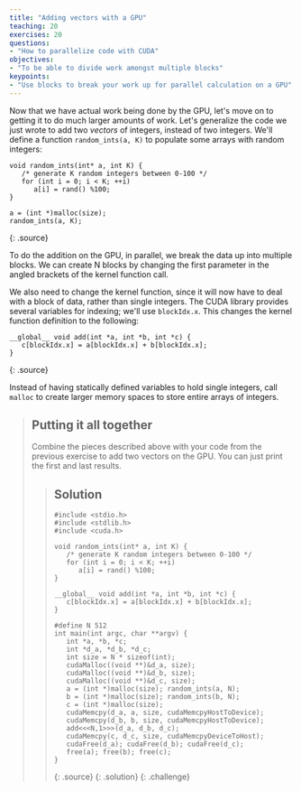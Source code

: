 ```yaml
---
title: "Adding vectors with a GPU"
teaching: 20
exercises: 20
questions:
- "How to parallelize code with CUDA"
objectives:
- "To be able to divide work amongst multiple blocks"
keypoints:
- "Use blocks to break your work up for parallel calculation on a GPU"
---
```


Now that we have actual work being done by the GPU, let's move on to getting it to do much larger amounts of work. Let's generalize the code we just wrote to add two _vectors_ of integers, instead of two integers. We'll define a function `random_ints(a, K)` to populate some arrays with random integers:

~~~
void random_ints(int* a, int K) {
   /* generate K random integers between 0-100 */
   for (int i = 0; i < K; ++i)
      a[i] = rand() %100;
}

a = (int *)malloc(size); 
random_ints(a, K);
~~~
{: .source}

To do the addition on the GPU, in parallel, we break the data up into multiple blocks. We can create N blocks by changing the first parameter in the angled brackets of the kernel function call.

We also need to change the kernel function, since it will now have to deal with a block of data, rather than single integers. The CUDA library provides several variables for indexing; we'll use `blockIdx.x`. This changes the kernel function definition to the following:

~~~
__global__ void add(int *a, int *b, int *c) {
   c[blockIdx.x] = a[blockIdx.x] + b[blockIdx.x];
}
~~~
{: .source}

Instead of having statically defined variables to hold single integers, call `malloc` to create larger memory spaces to store entire arrays of integers. 

> ## Putting it all together
> Combine the pieces described above with your code from the previous exercise to add two vectors on the GPU.
> You can just print the first and last results.
> > ## Solution
> > ~~~
> > #include <stdio.h>
> > #include <stdlib.h>
> > #include <cuda.h>
> > 
> > void random_ints(int* a, int K) {
> >    /* generate K random integers between 0-100 */
> >    for (int i = 0; i < K; ++i)
> >       a[i] = rand() %100;
> > }
> > 
> > __global__ void add(int *a, int *b, int *c) {
> >    c[blockIdx.x] = a[blockIdx.x] + b[blockIdx.x];
> > }
> > 
> > #define N 512
> > int main(int argc, char **argv) {
> >    int *a, *b, *c;
> >    int *d_a, *d_b, *d_c;
> >    int size = N * sizeof(int);
> >    cudaMalloc((void **)&d_a, size);
> >    cudaMalloc((void **)&d_b, size);
> >    cudaMalloc((void **)&d_c, size);
> >    a = (int *)malloc(size); random_ints(a, N);
> >    b = (int *)malloc(size); random_ints(b, N);
> >    c = (int *)malloc(size);
> >    cudaMemcpy(d_a, a, size, cudaMemcpyHostToDevice);
> >    cudaMemcpy(d_b, b, size, cudaMemcpyHostToDevice);
> >    add<<<N,1>>>(d_a, d_b, d_c);
> >    cudaMemcpy(c, d_c, size, cudaMemcpyDeviceToHost);
> >    cudaFree(d_a); cudaFree(d_b); cudaFree(d_c);
> >    free(a); free(b); free(c);
> > }
> > ~~~
> > {: .source}
> {: .solution}
{: .challenge}

